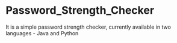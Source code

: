 # Password_Strength_Checker
It is a simple password strength checker, currently available in two languages - Java and Python
